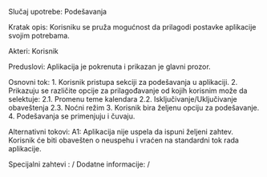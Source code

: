 Slučaj upotrebe: Podešavanja

Kratak opis:
    Korisniku se pruža mogućnost da prilagodi postavke aplikacije svojim potrebama.

Akteri: 
    Korisnik

Preduslovi: 
    Aplikacija je pokrenuta i prikazan je glavni prozor.

Osnovni tok:
    1. Korisnik pristupa sekciji za podešavanja u aplikaciji.
    2. Prikazuju se različite opcije za prilagođavanje od kojih korisnim može da selektuje:
        2.1. Promenu teme kalendara
        2.2. Isključivanje/Uključivanje obaveštenja
        2.3. Noćni režim
    3. Korisnik bira željenu opciju za podešavanje.
    4. Podešavanja se primenjuju i čuvaju.
    
Alternativni tokovi:
    A1: Aplikacija nije uspela da ispuni željeni zahtev. Korisnik će biti obavešten o neuspehu i vraćen na standardni tok rada aplikacije.

Specijalni zahtevi : /
Dodatne informacije: /